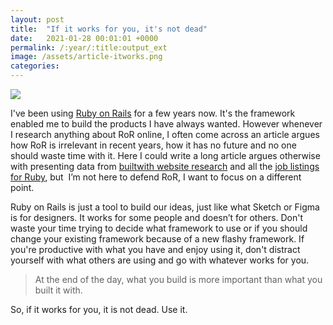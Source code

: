 ```yaml
---
layout: post
title:  "If it works for you, it's not dead"
date:   2021-01-28 00:01:01 +0000
permalink: /:year/:title:output_ext
image: /assets/article-itworks.png
categories: 
---
```

<img src="{{ page.image }}" class="max-width">
<div class="col-12">
	<p>I've been using <a href="https://rubyonrails.org" title="Ruby on Rails" targer="_blank">Ruby on Rails</a> for a few years now. It's the framework enabled me to build the products I have always wanted. However whenever I research anything about RoR online, I often come across an article argues how RoR is irrelevant in recent years, how it has no future and no one should waste time with it. Here I could write a long article argues otherwise with presenting data from <a href="https://trends.builtwith.com/framework" target="_blank">builtwith website research</a> and all the <a href="https://remoteok.io/remote-ruby-jobs" target="_blank">job listings for Ruby</a>, but  I’m not here to defend RoR, I want to focus on a different point.</p>
	<p>Ruby on Rails is just a tool to build our ideas, just like what Sketch or Figma is for designers. It works for some people and doesn’t for others. Don't waste your time trying to decide what framework to use or if you should change your existing framework because of a new flashy framework. If you're productive with what you have and enjoy using it, don't distract yourself with what others are using and go with whatever works for you.</p>
	<blockquote>At the end of the day, what you build is more important than what you built it with.</blockquote>
	<p>So, if it works for you, it is not dead. Use it.</p>
</div>
